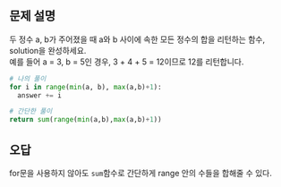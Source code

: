 ## 문제 설명

두 정수 a, b가 주어졌을 때 a와 b 사이에 속한 모든 정수의 합을 리턴하는 함수, solution을 완성하세요.  
예를 들어 a = 3, b = 5인 경우, 3 + 4 + 5 = 12이므로 12를 리턴합니다.


```python
# 나의 풀이
for i in range(min(a, b), max(a,b)+1):
  answer += i

# 간단한 풀이
return sum(range(min(a,b),max(a,b)+1))
```

## 오답
for문을 사용하지 않아도 ```sum```함수로 간단하게 range 안의 수들을 합해줄 수 있다.
